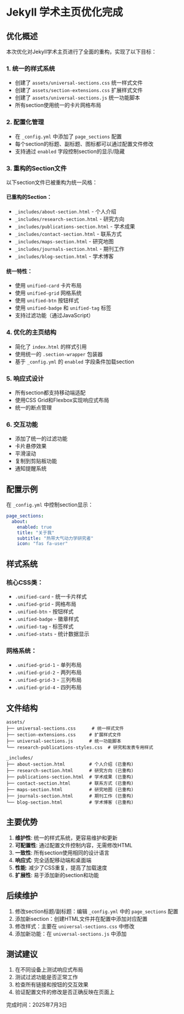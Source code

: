 # Jekyll 学术主页优化完成

## 优化概述

本次优化对Jekyll学术主页进行了全面的重构，实现了以下目标：

### 1. 统一的样式系统
- 创建了 `assets/universal-sections.css` 统一样式文件
- 创建了 `assets/section-extensions.css` 扩展样式文件
- 创建了 `assets/universal-sections.js` 统一功能脚本
- 所有section使用统一的卡片网格布局

### 2. 配置化管理
- 在 `_config.yml` 中添加了 `page_sections` 配置
- 每个section的标题、副标题、图标都可以通过配置文件修改
- 支持通过 `enabled` 字段控制section的显示/隐藏

### 3. 重构的Section文件
以下section文件已被重构为统一风格：

#### 已重构的Section：
- `_includes/about-section.html` - 个人介绍
- `_includes/research-section.html` - 研究方向
- `_includes/publications-section.html` - 学术成果
- `_includes/contact-section.html` - 联系方式
- `_includes/maps-section.html` - 研究地图
- `_includes/journals-section.html` - 期刊工作
- `_includes/blog-section.html` - 学术博客

#### 统一特性：
- 使用 `unified-card` 卡片布局
- 使用 `unified-grid` 网格系统
- 使用 `unified-btn` 按钮样式
- 使用 `unified-badge` 和 `unified-tag` 标签
- 支持过滤功能（通过JavaScript）

### 4. 优化的主页结构
- 简化了 `index.html` 的样式引用
- 使用统一的 `.section-wrapper` 包装器
- 基于 `_config.yml` 的 `enabled` 字段条件加载section

### 5. 响应式设计
- 所有section都支持移动端适配
- 使用CSS Grid和Flexbox实现响应式布局
- 统一的断点管理

### 6. 交互功能
- 添加了统一的过滤功能
- 卡片悬停效果
- 平滑滚动
- 复制到剪贴板功能
- 通知提醒系统

## 配置示例

在 `_config.yml` 中控制section显示：

```yaml
page_sections:
  about:
    enabled: true
    title: "关于我"
    subtitle: "热带大气动力学研究者"
    icon: "fas fa-user"
```

## 样式系统

### 核心CSS类：
- `.unified-card` - 统一卡片样式
- `.unified-grid` - 网格布局
- `.unified-btn` - 按钮样式
- `.unified-badge` - 徽章样式
- `.unified-tag` - 标签样式
- `.unified-stats` - 统计数据显示

### 网格系统：
- `.unified-grid-1` - 单列布局
- `.unified-grid-2` - 两列布局
- `.unified-grid-3` - 三列布局
- `.unified-grid-4` - 四列布局

## 文件结构

```
assets/
├── universal-sections.css      # 统一样式文件
├── section-extensions.css     # 扩展样式文件
├── universal-sections.js      # 统一功能脚本
└── research-publications-styles.css  # 研究和发表专用样式

_includes/
├── about-section.html         # 个人介绍 (已重构)
├── research-section.html      # 研究方向 (已重构)
├── publications-section.html  # 学术成果 (已重构)
├── contact-section.html       # 联系方式 (已重构)
├── maps-section.html          # 研究地图 (已重构)
├── journals-section.html      # 期刊工作 (已重构)
└── blog-section.html          # 学术博客 (已重构)
```

## 主要优势

1. **维护性**: 统一的样式系统，更容易维护和更新
2. **可配置性**: 通过配置文件控制内容，无需修改HTML
3. **一致性**: 所有section使用相同的设计语言
4. **响应式**: 完全适配移动端和桌面端
5. **性能**: 减少了CSS重复，提高了加载速度
6. **扩展性**: 易于添加新的section和功能

## 后续维护

1. 修改section标题/副标题：编辑 `_config.yml` 中的 `page_sections` 配置
2. 添加新section：创建HTML文件并在配置中添加对应配置
3. 修改样式：主要在 `universal-sections.css` 中修改
4. 添加新功能：在 `universal-sections.js` 中添加

## 测试建议

1. 在不同设备上测试响应式布局
2. 测试过滤功能是否正常工作
3. 检查所有链接和按钮的交互效果
4. 验证配置文件的修改是否正确反映在页面上

完成时间：2025年7月3日
